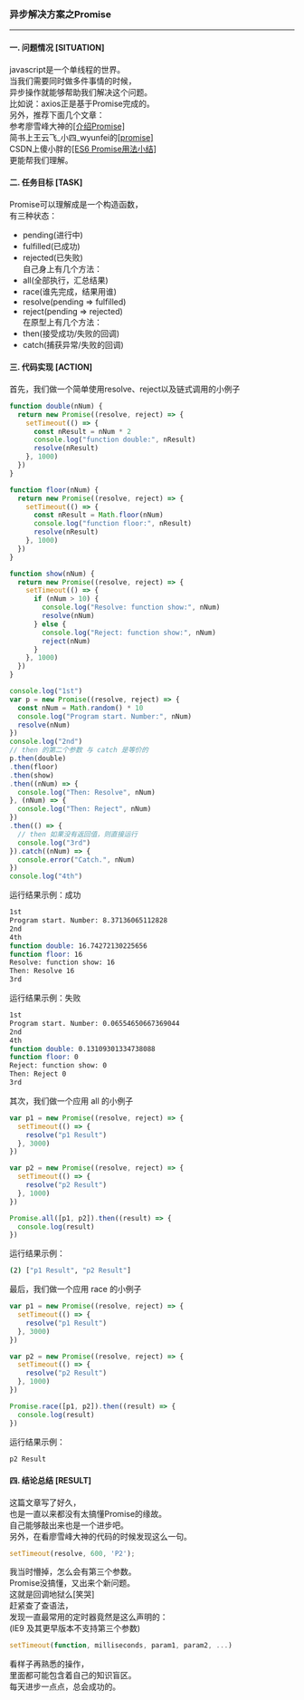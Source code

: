 ### 异步解决方案之Promise  
---

#### 一. 问题情况 [SITUATION]  
javascript是一个单线程的世界。  
当我们需要同时做多件事情的时候，  
异步操作就能够帮助我们解决这个问题。  
比如说：axios正是基于Promise完成的。  
另外，推荐下面几个文章：  
参考廖雪峰大神的[[介绍Promise]](https://www.liaoxuefeng.com/wiki/1022910821149312/1023024413276544)  
简书上王云飞_小四_wyunfei的[[promise]](https://www.jianshu.com/p/1b63a13c2701)  
CSDN上傻小胖的[[ES6 Promise用法小结]](https://blog.csdn.net/qq_34645412/article/details/81170576)  
更能帮我们理解。  

#### 二. 任务目标 [TASK]  
Promise可以理解成是一个构造函数，  
有三种状态：  
* pending(进行中)  
* fulfilled(已成功)  
* rejected(已失败)  
自己身上有几个方法：  
* all(全部执行，汇总结果)  
* race(谁先完成，结果用谁)  
* resolve(pending => fulfilled)  
* reject(pending => rejected)  
在原型上有几个方法：  
* then(接受成功/失败的回调)  
* catch(捕获异常/失败的回调)  

#### 三. 代码实现 [ACTION]  
首先，我们做一个简单使用resolve、reject以及链式调用的小例子
``` javascript
function double(nNum) {
  return new Promise((resolve, reject) => {
    setTimeout(() => {
      const nResult = nNum * 2
      console.log("function double:", nResult)
      resolve(nResult)
    }, 1000)
  })
}

function floor(nNum) {
  return new Promise((resolve, reject) => {
    setTimeout(() => {
      const nResult = Math.floor(nNum)
      console.log("function floor:", nResult)
      resolve(nResult)
    }, 1000)
  })
}

function show(nNum) {
  return new Promise((resolve, reject) => {
    setTimeout(() => {
      if (nNum > 10) {
        console.log("Resolve: function show:", nNum)
        resolve(nNum)
      } else {
        console.log("Reject: function show:", nNum)
        reject(nNum)
      }
    }, 1000)
  })
}

console.log("1st")
var p = new Promise((resolve, reject) => {
  const nNum = Math.random() * 10
  console.log("Program start. Number:", nNum)
  resolve(nNum)
})
console.log("2nd")
// then 的第二个参数 与 catch 是等价的
p.then(double)
.then(floor)
.then(show)
.then((nNum) => {
  console.log("Then: Resolve", nNum)
}, (nNum) => {
  console.log("Then: Reject", nNum)
})
.then(() => {
  // then 如果没有返回值，则直接运行
  console.log("3rd")
}).catch((nNum) => {
  console.error("Catch.", nNum)
})
console.log("4th")
```
运行结果示例：成功
``` bash
1st
Program start. Number: 8.37136065112828
2nd
4th
function double: 16.74272130225656
function floor: 16
Resolve: function show: 16
Then: Resolve 16
3rd
```
运行结果示例：失败
``` bash
1st
Program start. Number: 0.06554650667369044
2nd
4th
function double: 0.13109301334738088
function floor: 0
Reject: function show: 0
Then: Reject 0
3rd
```
  
其次，我们做一个应用 all 的小例子  
``` javascript
var p1 = new Promise((resolve, reject) => {
  setTimeout(() => {
    resolve("p1 Result")
  }, 3000)
})

var p2 = new Promise((resolve, reject) => {
  setTimeout(() => {
    resolve("p2 Result")
  }, 1000)
})

Promise.all([p1, p2]).then((result) => {
  console.log(result)
})
```
运行结果示例：  
``` bash
(2) ["p1 Result", "p2 Result"]
```
  
最后，我们做一个应用 race 的小例子  
``` javascript
var p1 = new Promise((resolve, reject) => {
  setTimeout(() => {
    resolve("p1 Result")
  }, 3000)
})

var p2 = new Promise((resolve, reject) => {
  setTimeout(() => {
    resolve("p2 Result")
  }, 1000)
})

Promise.race([p1, p2]).then((result) => {
  console.log(result)
})
```
运行结果示例：
``` bash
p2 Result
```
#### 四. 结论总结 [RESULT]  
这篇文章写了好久，  
也是一直以来都没有太搞懂Promise的缘故。  
自己能够敲出来也是一个进步吧。  
另外，在看廖雪峰大神的代码的时候发现这么一句。  
``` javascript
setTimeout(resolve, 600, 'P2');
```
我当时懵掉，怎么会有第三个参数。  
Promise没搞懂，又出来个新问题。  
这就是回调地狱么[笑哭]  
赶紧查了查语法，  
发现一直最常用的定时器竟然是这么声明的：  
(IE9 及其更早版本不支持第三个参数)
``` javascript
setTimeout(function, milliseconds, param1, param2, ...)
```
看样子再熟悉的操作，  
里面都可能包含着自己的知识盲区。  
每天进步一点点，总会成功的。  